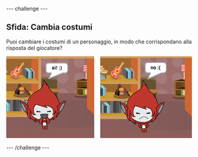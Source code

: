--- challenge ---
## Sfida: Cambia costumi
Puoi cambiare i costumi di un personaggio, in modo che corrispondano alla risposta del giocatore?

![screenshot](images/brain-costume.png)


--- /challenge ---